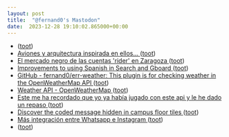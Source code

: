 ```yaml
---
layout: post
title:  "@fernand0's Mastodon"
date:  2023-12-28 19:10:02.865000+00:00
---
```

*  [ ](https://mastodon.social/users/fernand0/statuses/111659620949231211/activity) ([toot](https://mastodon.social/users/fernand0/statuses/111659620949231211/activity))
*  [Aviones y arquitectura inspirada en ellos… ](https://avecesunafoto.wordpress.com/2023/12/28/aviones-y-arquitectura-inspirada-en-ellos) ([toot](https://mastodon.social/@fernand0/111659497035805024))
*  [El mercado negro de las cuentas 'rider' en Zaragoza ](https://www.elperiodicodearagon.com/aragon/2023/12/24/alquiler-cuentas-riders-altera-sector-96189612.htm) ([toot](https://mastodon.social/@fernand0/111659424118668009))
*  [Improvements to using Spanish in Search and Gboard ](https://blog.google/products/search/improvements-to-using-spanish-in-search-and-gboard) ([toot](https://mastodon.social/@fernand0/111659281853773370))
*  [GitHub - fernand0/err-weather: This plugin is for checking weather in the OpenWeatherMap API ](https://github.com/fernand0/err-weathe) ([toot](https://mastodon.social/@fernand0/111659112057124000))
*  [Weather API - OpenWeatherMap ](https://openweathermap.org/ap) ([toot](https://mastodon.social/@fernand0/111659110670963596))
*  [Este me ha recordado que yo ya había jugado con este api y le he dado un repaso ](https://mastodon.social/@fernand0/111659109648051659) ([toot](https://mastodon.social/@fernand0/111659109648051659))
*  [Discover the coded message hidden in campus floor tiles ](https://newsroom.ucla.edu/stories/a-coded-message-hidden-in-floor-24723) ([toot](https://mastodon.social/@fernand0/111658965292459044))
*  [Más integración entre Whatsapp e Instagram ](https://wwwhatsnew.com/2023/12/22/mas-integracion-entre-whatsapp-e-instagram) ([toot](https://mastodon.social/@fernand0/111658693912829282))
*  [ ](https://mas.to/@purcola) ([toot](https://mastodon.social/@fernand0/111658086043291493))
